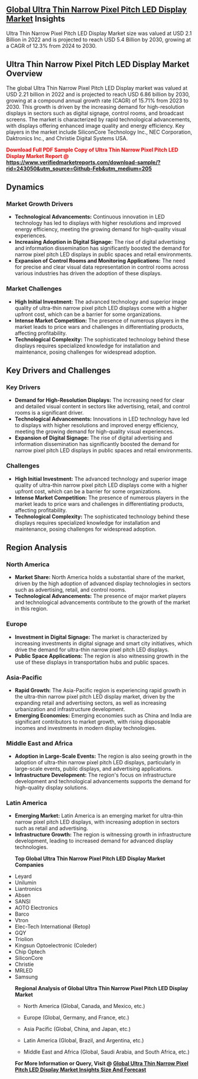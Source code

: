 <h2><a href="https://www.verifiedmarketreports.com/download-sample/?rid=243050&amp;utm_source=Github&amp;utm_medium=205" target="_blank">Global Ultra Thin Narrow Pixel Pitch LED Display Market</a> Insights</h2><p>Ultra Thin Narrow Pixel Pitch LED Display Market size was valued at USD 2.1 Billion in 2022 and is projected to reach USD 5.4 Billion by 2030, growing at a CAGR of 12.3% from 2024 to 2030.</p><p> <h2>Ultra Thin Narrow Pixel Pitch LED Display Market Overview</h2> <p>The global Ultra Thin Narrow Pixel Pitch LED Display market was valued at USD 2.21 billion in 2022 and is projected to reach USD 6.86 billion by 2030, growing at a compound annual growth rate (CAGR) of 15.71% from 2023 to 2030. This growth is driven by the increasing demand for high-resolution displays in sectors such as digital signage, control rooms, and broadcast screens. The market is characterized by rapid technological advancements, with displays offering enhanced image quality and energy efficiency. Key players in the market include SiliconCore Technology Inc., NEC Corporation, Daktronics Inc., and Christie Digital Systems USA. </p> <p><strong><p><span class=""><span style="color: #ff0000;"><strong>Download Full PDF Sample Copy of Ultra Thin Narrow Pixel Pitch LED Display Market Report</strong> @ </span><a href="https://www.verifiedmarketreports.com/download-sample/?rid=243050&amp;utm_source=Github-Feb&amp;utm_medium=205" target="_blank">https://www.verifiedmarketreports.com/download-sample/?rid=243050&amp;utm_source=Github-Feb&amp;utm_medium=205</a></span></p></strong></p> <h2>Dynamics</h2> <h3>Market Growth Drivers</h3> <ul> <li><strong>Technological Advancements:</strong> Continuous innovation in LED technology has led to displays with higher resolutions and improved energy efficiency, meeting the growing demand for high-quality visual experiences. </li> <li><strong>Increasing Adoption in Digital Signage:</strong> The rise of digital advertising and information dissemination has significantly boosted the demand for narrow pixel pitch LED displays in public spaces and retail environments. </li> <li><strong>Expansion of Control Rooms and Monitoring Applications:</strong> The need for precise and clear visual data representation in control rooms across various industries has driven the adoption of these displays. </li> </ul> <h3>Market Challenges</h3> <ul> <li><strong>High Initial Investment:</strong> The advanced technology and superior image quality of ultra-thin narrow pixel pitch LED displays come with a higher upfront cost, which can be a barrier for some organizations. </li> <li><strong>Intense Market Competition:</strong> The presence of numerous players in the market leads to price wars and challenges in differentiating products, affecting profitability. </li> <li><strong>Technological Complexity:</strong> The sophisticated technology behind these displays requires specialized knowledge for installation and maintenance, posing challenges for widespread adoption. </li> </ul> <h2>Key Drivers and Challenges</h2> <h3>Key Drivers</h3> <ul> <li><strong>Demand for High-Resolution Displays:</strong> The increasing need for clear and detailed visual content in sectors like advertising, retail, and control rooms is a significant driver. </li> <li><strong>Technological Advancements:</strong> Innovations in LED technology have led to displays with higher resolutions and improved energy efficiency, meeting the growing demand for high-quality visual experiences. </li> <li><strong>Expansion of Digital Signage:</strong> The rise of digital advertising and information dissemination has significantly boosted the demand for narrow pixel pitch LED displays in public spaces and retail environments. </li> </ul> <h3>Challenges</h3> <ul> <li><strong>High Initial Investment:</strong> The advanced technology and superior image quality of ultra-thin narrow pixel pitch LED displays come with a higher upfront cost, which can be a barrier for some organizations. </li> <li><strong>Intense Market Competition:</strong> The presence of numerous players in the market leads to price wars and challenges in differentiating products, affecting profitability. </li> <li><strong>Technological Complexity:</strong> The sophisticated technology behind these displays requires specialized knowledge for installation and maintenance, posing challenges for widespread adoption. </li> </ul> <h2>Region Analysis</h2> <h3>North America</h3> <ul> <li><strong>Market Share:</strong> North America holds a substantial share of the market, driven by the high adoption of advanced display technologies in sectors such as advertising, retail, and control rooms. </li> <li><strong>Technological Advancements:</strong> The presence of major market players and technological advancements contribute to the growth of the market in this region. </li> </ul> <h3>Europe</h3> <ul> <li><strong>Investment in Digital Signage:</strong> The market is characterized by increasing investments in digital signage and smart city initiatives, which drive the demand for ultra-thin narrow pixel pitch LED displays. </li> <li><strong>Public Space Applications:</strong> The region is also witnessing growth in the use of these displays in transportation hubs and public spaces. </li> </ul> <h3>Asia-Pacific</h3> <ul> <li><strong>Rapid Growth:</strong> The Asia-Pacific region is experiencing rapid growth in the ultra-thin narrow pixel pitch LED display market, driven by the expanding retail and advertising sectors, as well as increasing urbanization and infrastructure development. </li> <li><strong>Emerging Economies:</strong> Emerging economies such as China and India are significant contributors to market growth, with rising disposable incomes and investments in modern display technologies. </li> </ul> <h3>Middle East and Africa</h3> <ul> <li><strong>Adoption in Large-Scale Events:</strong> The region is also seeing growth in the adoption of ultra-thin narrow pixel pitch LED displays, particularly in large-scale events, public displays, and advertising applications. </li> <li><strong>Infrastructure Development:</strong> The region's focus on infrastructure development and technological advancements supports the demand for high-quality display solutions. </li> </ul> <h3>Latin America</h3> <ul> <li><strong>Emerging Market:</strong> Latin America is an emerging market for ultra-thin narrow pixel pitch LED displays, with increasing adoption in sectors such as retail and advertising. </li> <li><strong>Infrastructure Growth:</strong> The region is witnessing growth in infrastructure development, leading to increased demand for advanced display technologies.</p><p><strong>Top Global Ultra Thin Narrow Pixel Pitch LED Display Market Companies</strong></p><div data-test-id=""><p><li>Leyard</li><li> Unilumin</li><li> Liantronics</li><li> Absen</li><li> SANSI</li><li> AOTO Electronics</li><li> Barco</li><li> Vtron</li><li> Elec-Tech International (Retop)</li><li> GQY</li><li> Triolion</li><li> Kingsun Optoelectronic (Coleder)</li><li> Chip Optech</li><li> SiliconCore</li><li> Christie</li><li> MRLED</li><li> Samsung</li></p><div><strong>Regional Analysis of&nbsp;Global Ultra Thin Narrow Pixel Pitch LED Display Market</strong></div><ul><li dir="ltr"><p dir="ltr">North America&nbsp;(Global, Canada, and Mexico, etc.)</p></li><li dir="ltr"><p dir="ltr">Europe (Global, Germany, and France, etc.)</p></li><li dir="ltr"><p dir="ltr">Asia Pacific&nbsp;(Global, China, and Japan, etc.)</p></li><li dir="ltr"><p dir="ltr">Latin America&nbsp;(Global, Brazil, and Argentina, etc.)</p></li><li dir="ltr">Middle East and Africa&nbsp;(Global, Saudi Arabia, and South Africa, etc.)</li></ul><p><strong>For More Information or Query, Visit @&nbsp;</strong><strong><a href="https://www.verifiedmarketreports.com/product/ultra-thin-narrow-pixel-pitch-led-display-market/?utm_source=Github&amp;utm_medium=205" target="_blank">Global Ultra Thin Narrow Pixel Pitch LED Display Market Insights Size And Forecast</a></strong></p></div>
